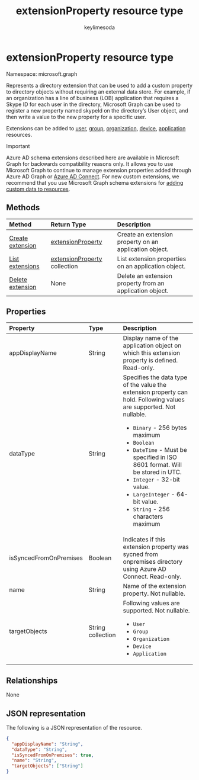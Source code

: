 ﻿---
title: "extensionProperty resource type"
description: "Represents a directory extension"
localization_priority: Normal
author: "keylimesoda"
ms.prod: "microsoft-identity-platform"
doc_type: "resourcePageType"
---

# extensionProperty resource type

Namespace: microsoft.graph

Represents a directory extension that can be used to add a custom property to directory objects without requiring an external data store. For example, if an organization has a line of business (LOB) application that requires a Skype ID for each user in the directory, Microsoft Graph can be used to register a new property named skypeId on the directory’s User object, and then write a value to the new property for a specific user.

Extensions can be added to [user](user.md), [group](group.md), [organization](organization.md), [device](device.md), [application](application.md) resources.

> [!IMPORTANT]
> Azure AD schema extensions described here are available in Microsoft Graph for backwards compatibility reasons only.
> It allows you to use Microsoft Graph to continue to manage extension properties added through Azure AD Graph or 
> [Azure AD Connect](https://docs.microsoft.com/azure/active-directory/hybrid/whatis-azure-ad-connect).
> For new custom extensions, we recommend that you use Microsoft Graph schema extensions for [adding custom data to resources](/graph/extensibility-overview).

## Methods

| Method                                                             | Return Type                                          | Description                                              |
| :----------------------------------------------------------------- | :--------------------------------------------------- | :------------------------------------------------------- |
| [Create extension](../api/application-post-extensionproperty.md)   | [extensionProperty](extensionProperty.md)            | Create an extension property on an application object.   |
| [List extensions](../api/application-list-extensionproperty.md)    | [extensionProperty](extensionProperty.md) collection | List extension properties on an application object.      |
| [Delete extension](../api/application-delete-extensionproperty.md) | None                                                 | Delete an extension property from an application object. |

## Properties

| Property               | Type              | Description                                                                                                                                                                                                                                                                                                                                                                               |
| :--------------------- | :---------------- | :---------------------------------------------------------------------------------------------------------------------------------------------------------------------------------------------------------------------------------------------------------------------------------------------------------------------------------------------------------------------------------------- |
| appDisplayName         | String            | Display name of the application object on which this extension property is defined. Read-only.                                                                                                                                                                                                                                                                                            |
| dataType               | String            | Specifies the data type of the value the extension property can hold. Following values are supported. Not nullable. <ul><li>`Binary` - 256 bytes maximum</li><li>`Boolean`</li><li>`DateTime` - Must be specified in ISO 8601 format. Will be stored in UTC.</li><li>`Integer` - 32-bit value.</li><li>`LargeInteger` - 64-bit value.</li><li>`String` - 256 characters maximum</li></ul> |
| isSyncedFromOnPremises | Boolean           | Indicates if this extension property was sycned from onpremises directory using Azure AD Connect. Read-only.                                                                                                                                                                                                                                                                              |
| name                   | String            | Name of the extension property. Not nullable.                                                                                                                                                                                                                                                                                                                                             |
| targetObjects          | String collection | Following values are supported. Not nullable. <ul><li>`User`</li><li>`Group`</li><li>`Organization`</li><li>`Device`</li><li>`Application`</li></ul>                                                                                                                                                                                                                                      |

## Relationships

None

## JSON representation

The following is a JSON representation of the resource.

<!-- {
  "blockType": "resource",
  "optionalProperties": [

  ],
  "@odata.type": "microsoft.graph.extensionProperty",
  "baseType": "",
  "keyProperty": "id"
}-->

```json
{
  "appDisplayName": "String",
  "dataType": "String",
  "isSyncedFromOnPremises": true,
  "name": "String",
  "targetObjects": ["String"]
}
```

<!-- uuid: 16cd6b66-4b1a-43a1-adaf-3a886856ed98
2019-02-04 14:57:30 UTC -->

<!-- {
  "type": "#page.annotation",
  "description": "extensionProperty resource",
  "keywords": "",
  "section": "documentation",
  "tocPath": ""
}-->
